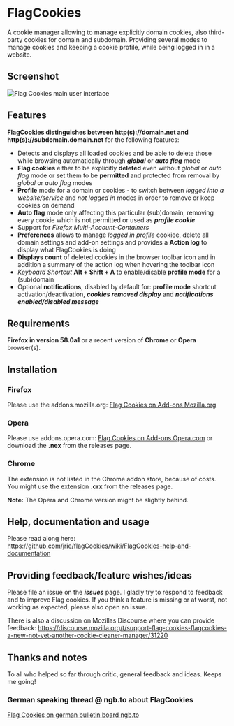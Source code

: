# FlagCookies

A cookie manager allowing to manage explicitly domain cookies, also third-party cookies for domain and subdomain. Providing several modes to manage cookies and keeping a cookie profile, while being logged in in a website.

## Screenshot
![Flag Cookies main user interface](https://www.picflash.org/img/2018/08/25/ybej6vhug3o5vp5.png "Flag Cookies main interface")

## Features

**FlagCookies distinguishes between http(s)://domain.net and http(s)://subdomain.domain.net** for the following features:

- Detects and displays all loaded cookies and be able to delete those while browsing automatically through ***global*** or ***auto flag*** mode
- **Flag cookies** either to be explicitly **deleted** even without *global* or *auto flag* mode or set them to be **permitted** and protected from removal by *global* or *auto flag* modes
- **Profile** mode for a domain or cookies - to switch between *logged into a website/service* and *not logged in* modes in order to remove or keep cookies on demand
- **Auto flag** mode only affecting this particular (sub)domain, removing every cookie which is not permitted or used as ***profile cookie***
- Support for *Firefox Multi-Account-Containers*
- **Preferences** allows to manage *logged in profile* cookiee, delete all domain settings and add-on settings and provides a **Action log** to display what FlagCookies is doing
- **Displays count** of deleted cookies in the browser toolbar icon and in addition a summary of the action log when hovering the toolbar icon
- *Keyboard Shortcut* **Alt + Shift + A** to enable/disable **profile mode** for a (sub)domain
- Optional **notifications**, disabled by default for: **profile mode** shortcut activation/deactivation, ***cookies removed display*** and ***notifications enabled/disabled message***

## Requirements

**Firefox in version 58.0a1** or a recent version of **Chrome** or **Opera** browser(s).


## Installation

### Firefox
Please use the addons.mozilla.org: [Flag Cookies on Add-ons Mozilla.org](https://addons.mozilla.org/en-US/firefox/addon/flag-cookies/)

### Opera
Please use addons.opera.com: [Flag Cookies on Add-ons Opera.com](https://addons.opera.com/en/extensions/details/flag-cookies/) or download the **.nex** from the releases page.

### Chrome
The extension is not listed in the Chrome addon store, because of costs. You might use the extension **.crx** from the releases page.

**Note:** The Opera and Chrome version might be slightly behind.

## Help, documentation and usage
Please read along here: https://github.com/jrie/flagCookies/wiki/FlagCookies-help-and-documentation

## Providing feedback/feature wishes/ideas
Please file an issue on the ***issues*** page. I gladly try to respond to feedback and to improve Flag cookies. If you think a feature is missing or at worst, not working as expected, please also open an issue.

There is also a discussion on Mozillas Discourse where you can provide feedback: https://discourse.mozilla.org/t/support-flag-cookies-flagcookies-a-new-not-yet-another-cookie-cleaner-manager/31220

## Thanks and notes

To all who helped so far through critic, general feedback and ideas. Keeps me going!

### German speaking thread @ ngb.to about FlagCookies
[Flag Cookies on german bulletin board ngb.to](https://ngb.to/threads/32496-Firefox-Addon-FlagCookies)

